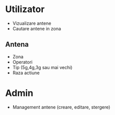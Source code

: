 # Utilizator

- Vizualizare antene
- Cautare antene in zona

## Antena

- Zona
- Operatori
- Tip (5g,4g,3g sau mai vechi)
- Raza actiune

# Admin

- Management antene (creare, editare, stergere)
